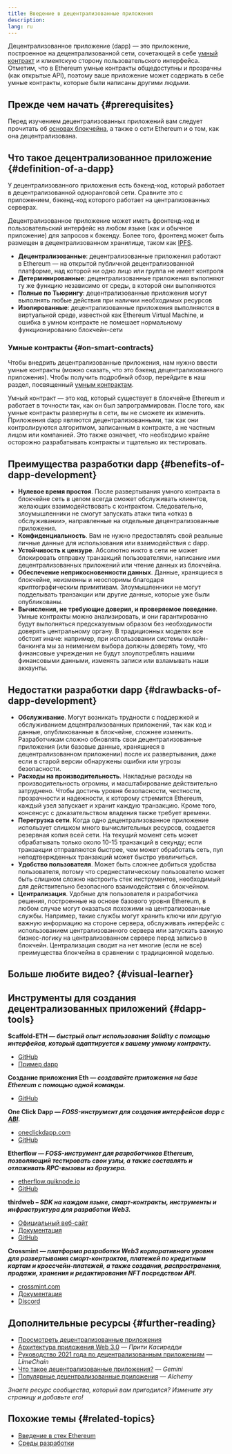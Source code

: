 ```yaml
---
title: Введение в децентрализованные приложения
description:
lang: ru
---
```


Децентрализованное приложение (dapp) — это приложение, построенное на децентрализованной сети, сочетающей в себе [умный контракт](/developers/docs/smart-contracts/) и клиентскую сторону пользовательского интерфейса. Отметим, что в Ethereum умные контракты общедоступны и прозрачны (как открытые API), поэтому ваше приложение может содержать в себе умные контракты, которые были написаны другими людьми.

## Прежде чем начать {#prerequisites}

Перед изучением децентрализованных приложений вам следует прочитать об [основах блокчейна](/developers/docs/intro-to-ethereum/), а также о сети Ethereum и о том, как она децентрализована.

## Что такое децентрализованное приложение {#definition-of-a-dapp}

У децентрализованного приложения есть бэкенд-код, который работает в децентрализованной одноранговой сети. Сравните это с приложением, бэкенд-код которого работает на централизованных серверах.

Децентрализованное приложение может иметь фронтенд-код и пользовательский интерфейс на любом языке (как и обычное приложение) для запросов к бэкенду. Более того, фронтенд может быть размещен в децентрализованном хранилище, таком как [IPFS](https://ipfs.io/).

- **Децентрализованные**: децентрализованные приложения работают в Ethereum — на открытой публичной децентрализованной платформе, над которой ни одно лицо или группа не имеет контроля
- **Детерминированные**: децентрализованные приложения выполняют ту же функцию независимо от среды, в которой они выполняются
- **Полные по Тьюрингу**: децентрализованные приложения могут выполнять любые действия при наличии необходимых ресурсов
- **Изолированные**: децентрализованные приложения выполняются в виртуальной среде, известной как Ethereum Virtual Machine, и ошибка в умном контракте не помешает нормальному функционированию блокчейн-сети

### Умные контракты {#on-smart-contracts}

Чтобы внедрить децентрализованные приложения, нам нужно ввести умные контракты (можно сказать, что это бэкенд децентрализованного приложения). Чтобы получить подробный обзор, перейдите в наш раздел, посвященный [умным контрактам](/developers/docs/smart-contracts/).

Умный контракт — это код, который существует в блокчейне Ethereum и работает в точности так, как он был запрограммирован. После того, как умные контракты развернуты в сети, вы не сможете их изменить. Приложения dapp являются децентрализованными, так как они контролируются алгоритмом, записанным в контракте, а не частным лицом или компанией. Это также означает, что необходимо крайне осторожно разрабатывать контракты и тщательно их тестировать.

## Преимущества разработки dapp {#benefits-of-dapp-development}

- **Нулевое время простоя**. После развертывания умного контракта в блокчейне сеть в целом всегда сможет обслуживать клиентов, желающих взаимодействовать с контрактом. Следовательно, злоумышленники не смогут запускать атаки типа «отказ в обслуживании», направленные на отдельные децентрализованные приложения.
- **Конфиденциальность**. Вам не нужно предоставлять свой реальные личные данные для использования или взаимодействия с dapp.
- **Устойчивость к цензуре**. Абсолютно никто в сети не может блокировать отправку транзакций пользователями, написание ими децентрализованных приложений или чтение данных из блокчейна.
- **Обеспечение неприкосновенности данных**. Данные, хранящиеся в блокчейне, неизменны и неоспоримы благодаря криптографическим примитивам. Злоумышленники не могут подделывать транзакции или другие данные, которые уже были опубликованы.
- **Вычисления, не требующие доверия, и проверяемое поведение**. Умные контракты можно анализировать, и они гарантированно будут выполняться предсказуемым образом без необходимости доверять центральному органу. В традиционных моделях все обстоит иначе: например, при использовании системы онлайн-банкинга мы за неимением выбора должны доверять тому, что финансовые учреждения не будут злоупотреблять нашими финансовыми данными, изменять записи или взламывать наши аккаунты.

## Недостатки разработки dapp {#drawbacks-of-dapp-development}

- **Обслуживание**. Могут возникать трудности с поддержкой и обслуживанием децентрализованных приложений, так как код и данные, опубликованные в блокчейне, сложнее изменить. Разработчикам сложно обновлять свои децентрализованные приложения (или базовые данные, хранящиеся в децентрализованном приложении) после их развертывания, даже если в старой версии обнаружены ошибки или угрозы безопасности.
- **Расходы на производительность**. Накладные расходы на производительность огромны, и масштабирование действительно затруднено. Чтобы достичь уровня безопасности, честности, прозрачности и надежности, к которому стремится Ethereum, каждый узел запускает и хранит каждую транзакцию. Кроме того, консенсус с доказательством владения также требует времени.
- **Перегрузка сети**. Когда одно децентрализованное приложение использует слишком много вычислительных ресурсов, создается резервная копия всей сети. На текущий момент сеть может обрабатывать только около 10-15 транзакций в секунду; если транзакции отправляются быстрее, чем может обработать сеть, пул неподтвержденных транзакций может быстро увеличиться.
- **Удобство пользователя**. Может быть сложнее добиться удобства пользователя, потому что среднестатическому пользователю может быть слишком сложно настроить стек инструментов, необходимый для действительно безопасного взаимодействия с блокчейном.
- **Централизация**. Удобные для пользователя и разработчика решения, построенные на основе базового уровня Ethereum, в любом случае могут оказаться похожими на централизованные службы. Например, такие службы могут хранить ключи или другую важную информацию на стороне сервера, обслуживать интерфейс с использованием централизованного сервера или запускать важную бизнес-логику на централизованном сервере перед записью в блокчейн. Централизация сводит на нет многие (если не все) преимущества блокчейна в сравнении с традиционной моделью.

## Больше любите видео? {#visual-learner}

<YouTube id="F50OrwV6Uk8" />

## Инструменты для создания децентрализованных приложений {#dapp-tools}

**Scaffold-ETH — _быстрый опыт использования Solidity с помощью интерфейса, который адаптируется к вашему умному контракту._**

- [GitHub](https://github.com/scaffold-eth/scaffold-eth-2)
- [Пример dapp](https://punkwallet.io/)

**Создание приложения Eth — _создавайте приложения на базе Ethereum с помощью одной команды._**

- [GitHub](https://github.com/paulrberg/create-eth-app)

**One Click Dapp _— FOSS-инструмент для создания интерфейсов dapp с [ABI](/glossary/#abi)._**

- [oneclickdapp.com](https://oneclickdapp.com)
- [GitHub](https://github.com/oneclickdapp/oneclickdapp-v1)

**Etherflow — _FOSS-инструмент для разработчиков Ethereum, позволяющий тестировать свои узлы, а также составлять и отлаживать RPC-вызовы из браузера._**

- [etherflow.quiknode.io](https://etherflow.quiknode.io/)
- [GitHub](https://github.com/abunsen/etherflow)

**thirdweb _– SDK на каждом языке, смарт-контракты, инструменты и инфраструктура для разработки Web3._**

- [Официальный веб-сайт](https://thirdweb.com/)
- [Документация](https://portal.thirdweb.com/)
- [GitHub](https://github.com/thirdweb-dev/)

**Crossmint _— платформа разработки Web3 корпоративного уровня для развертывания смарт-контрактов, платежей по кредитным картам и кроссчейн-платежей, а также создания, распространения, продажи, хранения и редактирования NFT посредством API._**

- [crossmint.com](https://www.crossmint.com)
- [Документация](https://docs.crossmint.com)
- [Discord](https://discord.com/invite/crossmint)

## Дополнительные ресурсы {#further-reading}

- [Просмотреть децентрализованные приложения](/dapps)
- [Архитектура приложения Web 3.0](https://www.preethikasireddy.com/post/the-architecture-of-a-web-3-0-application) — _Прити Касиредди_
- [Руководство 2021 года по децентрализованным приложениям](https://limechain.tech/blog/what-are-dapps-the-2021-guide/) — _LimeChain_
- [Что такое децентрализованные приложения?](https://www.gemini.com/cryptopedia/decentralized-applications-defi-dapps) — _Gemini_
- [Популярные децентрализованные приложения](https://www.alchemy.com/dapps) — _Alchemy_

_Знаете ресурс сообщества, который вам пригодился? Измените эту страницу и добавьте его!_

## Похожие темы {#related-topics}

- [Введение в стек Ethereum](/developers/docs/ethereum-stack/)
- [Среды разработки](/developers/docs/frameworks/)
